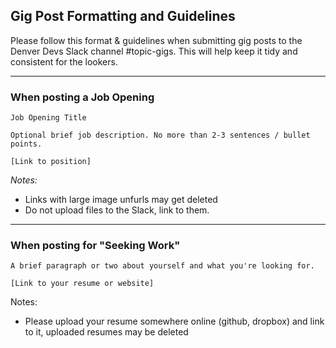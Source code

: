 
## Gig Post Formatting and Guidelines


Please follow this format & guidelines when submitting gig posts to the Denver Devs Slack channel #topic-gigs. This will help keep it tidy and consistent for the lookers.

------

### When posting a Job Opening
```
Job Opening Title

Optional brief job description. No more than 2-3 sentences / bullet points. 

[Link to position]
```
*Notes:* 
- Links with large image unfurls may get deleted
- Do not upload files to the Slack, link to them. 

---

### When posting for "Seeking Work" 
```
A brief paragraph or two about yourself and what you're looking for.
 
[Link to your resume or website]
```

Notes: 
- Please upload your resume somewhere online (github, dropbox) and link to it, uploaded resumes may be deleted
